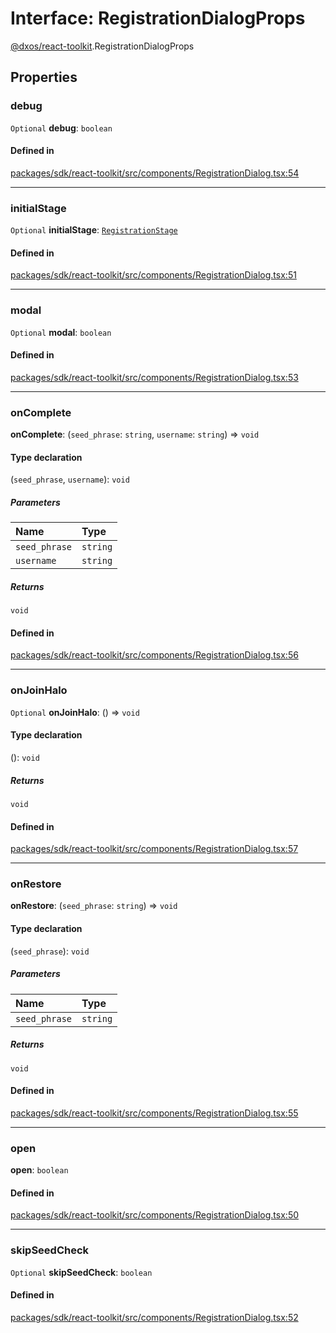 # Interface: RegistrationDialogProps

[@dxos/react-toolkit](../modules/dxos_react_toolkit.md).RegistrationDialogProps

## Properties

### debug

 `Optional` **debug**: `boolean`

#### Defined in

[packages/sdk/react-toolkit/src/components/RegistrationDialog.tsx:54](https://github.com/dxos/dxos/blob/main/packages/sdk/react-toolkit/src/components/RegistrationDialog.tsx#L54)

___

### initialStage

 `Optional` **initialStage**: [`RegistrationStage`](../enums/dxos_react_toolkit.RegistrationStage.md)

#### Defined in

[packages/sdk/react-toolkit/src/components/RegistrationDialog.tsx:51](https://github.com/dxos/dxos/blob/main/packages/sdk/react-toolkit/src/components/RegistrationDialog.tsx#L51)

___

### modal

 `Optional` **modal**: `boolean`

#### Defined in

[packages/sdk/react-toolkit/src/components/RegistrationDialog.tsx:53](https://github.com/dxos/dxos/blob/main/packages/sdk/react-toolkit/src/components/RegistrationDialog.tsx#L53)

___

### onComplete

 **onComplete**: (`seed_phrase`: `string`, `username`: `string`) => `void`

#### Type declaration

(`seed_phrase`, `username`): `void`

##### Parameters

| Name | Type |
| :------ | :------ |
| `seed_phrase` | `string` |
| `username` | `string` |

##### Returns

`void`

#### Defined in

[packages/sdk/react-toolkit/src/components/RegistrationDialog.tsx:56](https://github.com/dxos/dxos/blob/main/packages/sdk/react-toolkit/src/components/RegistrationDialog.tsx#L56)

___

### onJoinHalo

 `Optional` **onJoinHalo**: () => `void`

#### Type declaration

(): `void`

##### Returns

`void`

#### Defined in

[packages/sdk/react-toolkit/src/components/RegistrationDialog.tsx:57](https://github.com/dxos/dxos/blob/main/packages/sdk/react-toolkit/src/components/RegistrationDialog.tsx#L57)

___

### onRestore

 **onRestore**: (`seed_phrase`: `string`) => `void`

#### Type declaration

(`seed_phrase`): `void`

##### Parameters

| Name | Type |
| :------ | :------ |
| `seed_phrase` | `string` |

##### Returns

`void`

#### Defined in

[packages/sdk/react-toolkit/src/components/RegistrationDialog.tsx:55](https://github.com/dxos/dxos/blob/main/packages/sdk/react-toolkit/src/components/RegistrationDialog.tsx#L55)

___

### open

 **open**: `boolean`

#### Defined in

[packages/sdk/react-toolkit/src/components/RegistrationDialog.tsx:50](https://github.com/dxos/dxos/blob/main/packages/sdk/react-toolkit/src/components/RegistrationDialog.tsx#L50)

___

### skipSeedCheck

 `Optional` **skipSeedCheck**: `boolean`

#### Defined in

[packages/sdk/react-toolkit/src/components/RegistrationDialog.tsx:52](https://github.com/dxos/dxos/blob/main/packages/sdk/react-toolkit/src/components/RegistrationDialog.tsx#L52)
